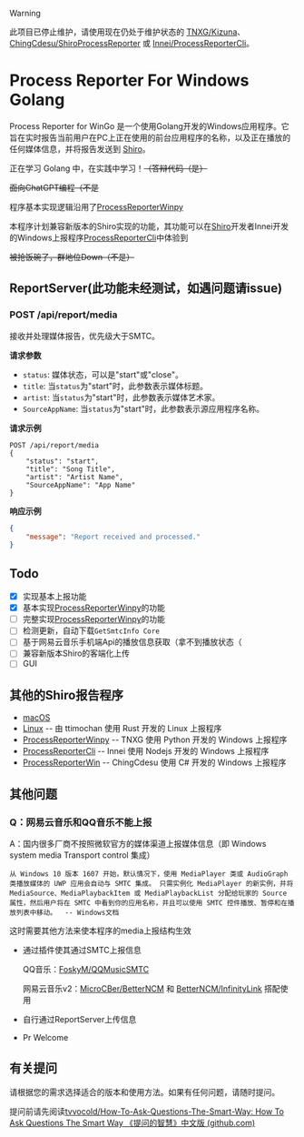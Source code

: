 > [!WARNING]  
> 此项目已停止维护，请使用现在仍处于维护状态的 [TNXG/Kizuna](https://github.com/TNXG/Kizuna)、[ChingCdesu/ShiroProcessReporter](https://github.com/ChingCdesu/ShiroProcessReporter) 或 [Innei/ProcessReporterCli](https://github.com/Innei/ProcessReporterCli)。


# Process Reporter For Windows Golang

Process Reporter for WinGo 是一个使用Golang开发的Windows应用程序。它旨在实时报告当前用户在PC上正在使用的前台应用程序的名称，以及正在播放的任何媒体信息，并将报告发送到 [Shiro](https://github.com/Innei/Shiro)。

正在学习 Golang 中，在实践中学习！~~（答辩代码（是）~~

~~面向ChatGPT编程（不是~~

程序基本实现逻辑沿用了[ProcessReporterWinpy](https://github.com/TNXG/ProcessReporterWinpy)

本程序计划兼容新版本的Shiro实现的功能，其功能可以在[Shiro](https://github.com/Innei/Shiro)开发者Innei开发的Windows上报程序[ProcessReporterCli](https://github.com/Innei/ProcessReporterCli)中体验到 

~~被抢饭碗了，群地位Down（不是）~~

## ReportServer(此功能未经测试，如遇问题请issue)

### POST /api/report/media

接收并处理媒体报告，优先级大于SMTC。

**请求参数**

- `status`: 媒体状态，可以是"start"或"close"。
- `title`: 当`status`为"start"时，此参数表示媒体标题。
- `artist`: 当`status`为"start"时，此参数表示媒体艺术家。
- `SourceAppName`: 当`status`为"start"时，此参数表示源应用程序名称。

**请求示例**

```
POST /api/report/media
{
    "status": "start",
    "title": "Song Title",
    "artist": "Artist Name",
    "SourceAppName": "App Name"
}
```

**响应示例**

```json
{
    "message": "Report received and processed."
}
```

## Todo
- [x] 实现基本上报功能
- [x] 基本实现[ProcessReporterWinpy](https://github.com/TNXG/ProcessReporterWinpy)的功能
- [ ] 完整实现[ProcessReporterWinpy](https://github.com/TNXG/ProcessReporterWinpy)的功能
- [ ] 检测更新，自动下载`GetSmtcInfo Core`
- [ ] 基于网易云音乐手机端Api的播放信息获取（拿不到播放状态（
- [ ] 兼容新版本Shiro的客端化上传
- [ ] GUI

## 其他的Shiro报告程序

- [macOS](https://github.com/mx-space/ProcessReporterMac)
- [Linux](https://github.com/ttimochan/processforlinux) -- 由 ttimochan 使用 Rust 开发的 Linux 上报程序
- [ProcessReporterWinpy](https://github.com/TNXG/ProcessReporterWinpy) -- TNXG 使用 Python 开发的 Windows 上报程序
- [ProcessReporterCli](https://github.com/Innei/ProcessReporterCli) -- Innei 使用 Nodejs 开发的 Windows 上报程序
- [ProcessReporterWin](https://github.com/ChingCdesu/ProcessReporterWin) -- ChingCdesu 使用 C# 开发的 Windows 上报程序

## 其他问题

### Q：网易云音乐和QQ音乐不能上报

A：国内很多厂商不按照微软官方的媒体渠道上报媒体信息（即 Windows system media Transport control 集成）

`从 Windows 10 版本 1607 开始，默认情况下，使用 MediaPlayer 类或 AudioGraph 类播放媒体的 UWP 应用会自动与 SMTC 集成。 只需实例化 MediaPlayer 的新实例，并将 MediaSource、MediaPlaybackItem 或 MediaPlaybackList 分配给玩家的 Source 属性，然后用户将在 SMTC 中看到你的应用名称，并且可以使用 SMTC 控件播放、暂停和在播放列表中移动。  -- Windows文档`

这时需要其他方法来使本程序的media上报结构生效
- 通过插件使其通过SMTC上报信息

    QQ音乐：[FoskyM/QQMusicSMTC](https://github.com/FoskyM/QQMusicSMTC)

    网易云音乐v2：[MicroCBer/BetterNCM](https://github.com/MicroCBer/BetterNCM) 和 [BetterNCM/InfinityLink](https://github.com/BetterNCM/InfinityLink) 搭配使用
- 自行通过ReportServer上传信息
- Pr Welcome
## 有关提问

请根据您的需求选择适合的版本和使用方法。如果有任何问题，请随时提问。

提问前请先阅读[tvvocold/How-To-Ask-Questions-The-Smart-Way: How To Ask Questions The Smart Way 《提问的智慧》中文版 (github.com)](https://github.com/tvvocold/How-To-Ask-Questions-The-Smart-Way)
